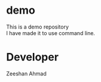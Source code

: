 # demo
This is a demo repository <br/>
I have made it to use command line.

# Developer
Zeeshan Ahmad
